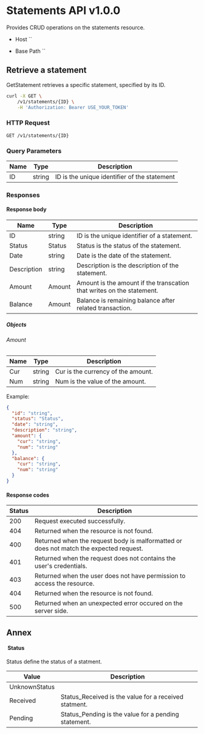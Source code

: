 # Statements API v1.0.0

Provides CRUD operations on the statements resource.

* Host ``

* Base Path ``

## Retrieve a statement

GetStatement retrieves a specific statement, specified by its ID.

```sh
curl -X GET \
	/v1/statements/{ID} \
	-H 'Authorization: Bearer USE_YOUR_TOKEN'
```
### HTTP Request

`GET /v1/statements/{ID}`

### Query Parameters

| Name | Type   | Description                                  |
|------|--------|----------------------------------------------|
| ID   | string | ID is the unique identifier of the statement |

### Responses

#### Response body

| Name        | Type   | Description                                                           |
|-------------|--------|-----------------------------------------------------------------------|
| ID          | string | ID is the unique identifier of a statement.                           |
| Status      | Status | Status is the status of the statement.                                |
| Date        | string | Date is the date of the statement.                                    |
| Description | string | Description is the description of the statement.                      |
| Amount      | Amount | Amount is the amount if the transcation that writes on the statement. |
| Balance     | Amount | Balance is remaining balance after related transaction.               |

##### Objects

###### Amount

| Name | Type   | Description                        |
|------|--------|------------------------------------|
| Cur  | string | Cur is the currency of the amount. |
| Num  | string | Num is the value of the amount.    |

Example:

```json
{
  "id": "string",
  "status": "Status",
  "date": "string",
  "description": "string",
  "amount": {
    "cur": "string",
    "num": "string"
  },
  "balance": {
    "cur": "string",
    "num": "string"
  }
}
```
#### Response codes

| Status | Description                                                                            |
|--------|----------------------------------------------------------------------------------------|
| 200    | Request executed successfully.                                                         |
| 404    | Returned when the resource is not found.                                               |
| 400    | Returned when the request body is malformatted or does not match the expected request. |
| 401    | Returned when the request does not contains the user's credentials.                    |
| 403    | Returned when the user does not have permission to access the resource.                |
| 404    | Returned when the resource is not found.                                               |
| 500    | Returned when an unexpected error occured on the server side.                          |

## Annex

####  Status

Status define the status of a statment.

| Value         | Description                                           |
|---------------|-------------------------------------------------------|
| UnknownStatus |                                                       |
| Received      | Status_Received is the value for a received statment. |
| Pending       | Status_Pending is the value for a pending statement.  |

